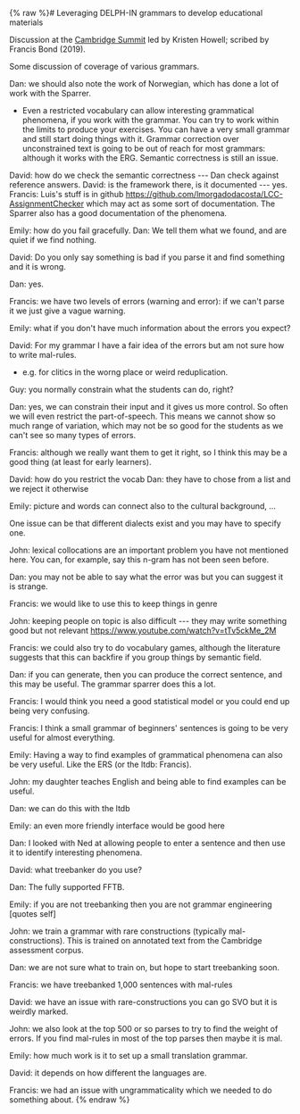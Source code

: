 {% raw %}# Leveraging DELPH-IN grammars to develop educational materials

Discussion at the [Cambridge Summit](../CambridgeTop) led by Kristen
Howell; scribed by Francis Bond (2019).

Some discussion of coverage of various grammars.

Dan: we should also note the work of Norwegian, which has done a lot of
work with the Sparrer.

- Even a restricted vocabulary can allow interesting grammatical
phenomena, if you work with the grammar. You can try to work within
the limits to produce your exercises. You can have a very small
grammar and still start doing things with it. Grammar correction
over unconstrained text is going to be out of reach for most
grammars: although it works with the ERG. Semantic correctness is
still an issue.

David: how do we check the semantic correctness --- Dan check against
reference answers. David: is the framework there, is it documented ---
yes. Francis: Luis's stuff is in github
<https://github.com/lmorgadodacosta/LCC-AssignmentChecker> which may act
as some sort of documentation. The Sparrer also has a good documentation
of the phenomena.

Emily: how do you fail gracefully. Dan: We tell them what we found, and
are quiet if we find nothing.

David: Do you only say something is bad if you parse it and find
something and it is wrong.

Dan: yes.

Francis: we have two levels of errors (warning and error): if we can't
parse it we just give a vague warning.

Emily: what if you don't have much information about the errors you
expect?

David: For my grammar I have a fair idea of the errors but am not sure
how to write mal-rules.

- e.g. for clitics in the worng place or weird reduplication.

Guy: you normally constrain what the students can do, right?

Dan: yes, we can constrain their input and it gives us more control. So
often we will even restrict the part-of-speech. This means we cannot
show so much range of variation, which may not be so good for the
students as we can't see so many types of errors.

Francis: although we really want them to get it right, so I think this
may be a good thing (at least for early learners).

David: how do you restrict the vocab Dan: they have to chose from a list
and we reject it otherwise

Emily: picture and words can connect also to the cultural background,
...

One issue can be that different dialects exist and you may have to
specify one.

John: lexical collocations are an important problem you have not
mentioned here. You can, for example, say this n-gram has not been seen
before.

Dan: you may not be able to say what the error was but you can suggest
it is strange.

Francis: we would like to use this to keep things in genre

John: keeping people on topic is also difficult --- they may write
something good but not relevant
<https://www.youtube.com/watch?v=tTv5ckMe_2M>

Francis: we could also try to do vocabulary games, although the
literature suggests that this can backfire if you group things by
semantic field.

Dan: if you can generate, then you can produce the correct sentence, and
this may be useful. The grammar sparrer does this a lot.

Francis: I would think you need a good statistical model or you could
end up being very confusing.

Francis: I think a small grammar of beginners' sentences is going to be
very useful for almost everything.

Emily: Having a way to find examples of grammatical phenomena can also
be very useful. Like the ERS (or the ltdb: Francis).

John: my daughter teaches English and being able to find examples can be
useful.

Dan: we can do this with the ltdb

Emily: an even more friendly interface would be good here

Dan: I looked with Ned at allowing people to enter a sentence and then
use it to identify interesting phenomena.

David: what treebanker do you use?

Dan: The fully supported FFTB.

Emily: if you are not treebanking then you are not grammar engineering
\[quotes self\]

John: we train a grammar with rare constructions (typically
mal-constructions). This is trained on annotated text from the Cambridge
assessment corpus.

Dan: we are not sure what to train on, but hope to start treebanking
soon.

Francis: we have treebanked 1,000 sentences with mal-rules

David: we have an issue with rare-constructions you can go SVO but it is
weirdly marked.

John: we also look at the top 500 or so parses to try to find the weight
of errors. If you find mal-rules in most of the top parses then maybe it
is mal.

Emily: how much work is it to set up a small translation grammar.

David: it depends on how different the languages are.

Francis: we had an issue with ungrammaticality which we needed to do
something about.
<update date omitted for speed>{% endraw %}